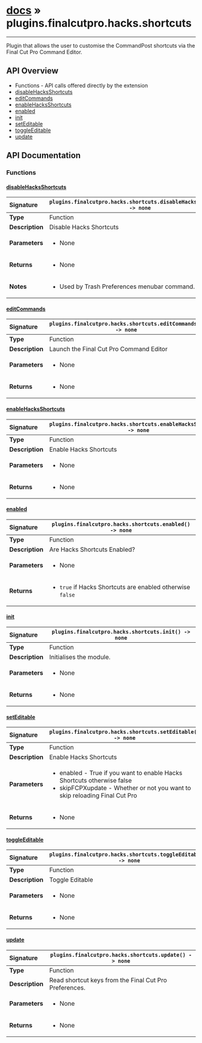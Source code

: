 # [docs](index.md) » plugins.finalcutpro.hacks.shortcuts
---

Plugin that allows the user to customise the CommandPost shortcuts
via the Final Cut Pro Command Editor.

## API Overview
* Functions - API calls offered directly by the extension
 * [disableHacksShortcuts](#disablehacksshortcuts)
 * [editCommands](#editcommands)
 * [enableHacksShortcuts](#enablehacksshortcuts)
 * [enabled](#enabled)
 * [init](#init)
 * [setEditable](#seteditable)
 * [toggleEditable](#toggleeditable)
 * [update](#update)

## API Documentation

### Functions

#### [disableHacksShortcuts](#disablehacksshortcuts)
| <span style="float: left;">**Signature**</span> | <span style="float: left;">`plugins.finalcutpro.hacks.shortcuts.disableHacksShortcuts() -> none` </span>                                                          |
| -----------------------------------------------------|---------------------------------------------------------------------------------------------------------|
| **Type**                                             | Function                                                                                         |
| **Description**                                      | Disable Hacks Shortcuts                                                                                         |
| **Parameters**                                       | <ul><li>None</li></ul> |
| **Returns**                                          | <ul><li>None</li></ul>          |
| **Notes**                                            | <ul><li>Used by Trash Preferences menubar command.</li></ul>                |

#### [editCommands](#editcommands)
| <span style="float: left;">**Signature**</span> | <span style="float: left;">`plugins.finalcutpro.hacks.shortcuts.editCommands() -> none` </span>                                                          |
| -----------------------------------------------------|---------------------------------------------------------------------------------------------------------|
| **Type**                                             | Function                                                                                         |
| **Description**                                      | Launch the Final Cut Pro Command Editor                                                                                         |
| **Parameters**                                       | <ul><li>None</li></ul> |
| **Returns**                                          | <ul><li>None</li></ul>          |

#### [enableHacksShortcuts](#enablehacksshortcuts)
| <span style="float: left;">**Signature**</span> | <span style="float: left;">`plugins.finalcutpro.hacks.shortcuts.enableHacksShortcuts() -> none` </span>                                                          |
| -----------------------------------------------------|---------------------------------------------------------------------------------------------------------|
| **Type**                                             | Function                                                                                         |
| **Description**                                      | Enable Hacks Shortcuts                                                                                         |
| **Parameters**                                       | <ul><li>None</li></ul> |
| **Returns**                                          | <ul><li>None</li></ul>          |

#### [enabled](#enabled)
| <span style="float: left;">**Signature**</span> | <span style="float: left;">`plugins.finalcutpro.hacks.shortcuts.enabled() -> none` </span>                                                          |
| -----------------------------------------------------|---------------------------------------------------------------------------------------------------------|
| **Type**                                             | Function                                                                                         |
| **Description**                                      | Are Hacks Shortcuts Enabled?                                                                                         |
| **Parameters**                                       | <ul><li>None</li></ul> |
| **Returns**                                          | <ul><li>`true` if Hacks Shortcuts are enabled otherwise `false`</li></ul>          |

#### [init](#init)
| <span style="float: left;">**Signature**</span> | <span style="float: left;">`plugins.finalcutpro.hacks.shortcuts.init() -> none` </span>                                                          |
| -----------------------------------------------------|---------------------------------------------------------------------------------------------------------|
| **Type**                                             | Function                                                                                         |
| **Description**                                      | Initialises the module.                                                                                         |
| **Parameters**                                       | <ul><li>None</li></ul> |
| **Returns**                                          | <ul><li>None</li></ul>          |

#### [setEditable](#seteditable)
| <span style="float: left;">**Signature**</span> | <span style="float: left;">`plugins.finalcutpro.hacks.shortcuts.setEditable() -> none` </span>                                                          |
| -----------------------------------------------------|---------------------------------------------------------------------------------------------------------|
| **Type**                                             | Function                                                                                         |
| **Description**                                      | Enable Hacks Shortcuts                                                                                         |
| **Parameters**                                       | <ul><li>enabled - True if you want to enable Hacks Shortcuts otherwise false</li><li>skipFCPXupdate - Whether or not you want to skip reloading Final Cut Pro</li></ul> |
| **Returns**                                          | <ul><li>None</li></ul>          |

#### [toggleEditable](#toggleeditable)
| <span style="float: left;">**Signature**</span> | <span style="float: left;">`plugins.finalcutpro.hacks.shortcuts.toggleEditable() -> none` </span>                                                          |
| -----------------------------------------------------|---------------------------------------------------------------------------------------------------------|
| **Type**                                             | Function                                                                                         |
| **Description**                                      | Toggle Editable                                                                                         |
| **Parameters**                                       | <ul><li>None</li></ul> |
| **Returns**                                          | <ul><li>None</li></ul>          |

#### [update](#update)
| <span style="float: left;">**Signature**</span> | <span style="float: left;">`plugins.finalcutpro.hacks.shortcuts.update() -> none` </span>                                                          |
| -----------------------------------------------------|---------------------------------------------------------------------------------------------------------|
| **Type**                                             | Function                                                                                         |
| **Description**                                      | Read shortcut keys from the Final Cut Pro Preferences.                                                                                         |
| **Parameters**                                       | <ul><li>None</li></ul> |
| **Returns**                                          | <ul><li>None</li></ul>          |

